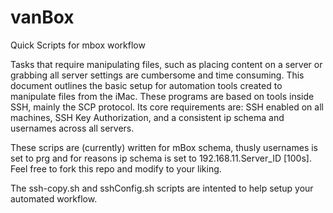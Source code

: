 # vanBox
Quick Scripts for mbox workflow

Tasks that require manipulating files, such as placing content on a server or grabbing all server settings are cumbersome and time consuming. This document outlines the basic setup for automation tools created to manipulate files from the iMac. These programs are based on tools inside SSH, mainly the SCP protocol. Its core requirements are: SSH enabled on all machines, SSH Key Authorization, and a consistent ip schema and usernames across all servers. 

These scrips are (currently) written for mBox schema, thusly usernames is set to prg and for reasons ip schema is set to 192.168.11.Server_ID [100s]. Feel free to fork this repo and modify to your liking. 

The ssh-copy.sh and sshConfig.sh scripts are intented to help setup your automated workflow.
